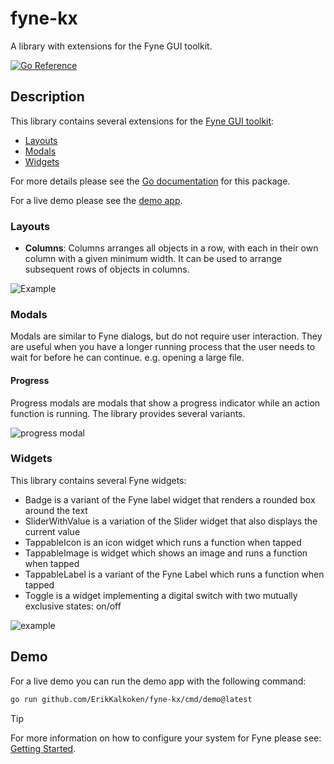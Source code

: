 # fyne-kx

A library with extensions for the Fyne GUI toolkit.

[![Go Reference](https://pkg.go.dev/badge/github.com/ErikKalkoken/fyne-kx.svg)](https://pkg.go.dev/github.com/ErikKalkoken/fyne-kx)

## Description

This library contains several extensions for the [Fyne GUI toolkit](https://fyne.io/):

- [Layouts](#layouts)
- [Modals](#modals)
- [Widgets](#widgets)

For more details please see the [Go documentation](https://pkg.go.dev/github.com/ErikKalkoken/fyne-kx) for this package.

For a live demo please see the [demo app](#demo).

### Layouts

- **Columns**: Columns arranges all objects in a row, with each in their own column with a given minimum width.
It can be used to arrange subsequent rows of objects in columns.

![Example](https://cdn.imgpile.com/f/maoyoP1_xl.png)

### Modals

Modals are similar to Fyne dialogs, but do not require user interaction. They are useful when you have a longer running process that the user needs to wait for before he can continue. e.g. opening a large file.

#### Progress

Progress modals are modals that show a progress indicator while an action function is running. The library provides several variants.

![progress modal](https://cdn.imgpile.com/f/vZkxURa_xl.png)

### Widgets

This library contains several Fyne widgets:

- Badge is a variant of the Fyne label widget that renders a rounded box around the text
- SliderWithValue is a variation of the Slider widget that also displays the current value
- TappableIcon is an icon widget which runs a function when tapped
- TappableImage is widget which shows an image and runs a function when tapped
- TappableLabel is a variant of the Fyne Label which runs a function when tapped
- Toggle is a widget implementing a digital switch with two mutually exclusive states: on/off

![example](https://cdn.imgpile.com/f/swLOMWS_xl.png)

## Demo

For a live demo you can run the demo app with the following command:

```sh
go run github.com/ErikKalkoken/fyne-kx/cmd/demo@latest
```

> [!TIP]
> For more information on how to configure your system for Fyne please see: [Getting Started](https://docs.fyne.io/started/).
